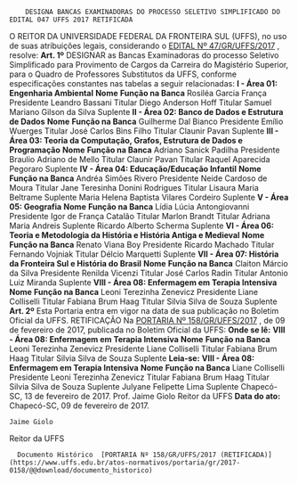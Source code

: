         DESIGNA BANCAS EXAMINADORAS DO PROCESSO SELETIVO SIMPLIFICADO DO EDITAL 047 UFFS 2017 RETIFICADA  

 O REITOR DA UNIVERSIDADE FEDERAL DA FRONTEIRA SUL (UFFS), no uso de suas atribuições legais, considerando o [EDITAL Nº 47/GR/UFFS/2017](https://www.uffs.edu.br/atos-normativos/edital/gr/2017-0047)  , resolve:   **Art. 1º** DESIGNAR as Bancas Examinadoras do processo Seletivo Simplificado para Provimento de Cargos da Carreira do Magistério Superior, para o Quadro de Professores Substitutos da UFFS, conforme especificações constantes nas tabelas a seguir relacionadas: **I - Área 01: Engenharia Ambiental**      **Nome**    **Função na Banca**      Rosiléa Garcia França   Presidente     Leandro Bassani   Titular     Diego Anderson Hoff   Titular     Samuel Mariano Gilson da Silva   Suplente     **II - Área 02: Banco de Dados e Estrutura de Dados**      **Nome**    **Função na Banca**      Guilherme Dal Bianco   Presidente     Emílio Wuerges   Titular     José Carlos Bins Filho   Titular     Claunir Pavan   Suplente     **III - Área 03: Teoria da Computação, Grafos, Estrutura de Dados e Programação**      **Nome**    **Função na Banca**      Adriano Sanick Padilha   Presidente     Braulio Adriano de Mello   Titular     Claunir Pavan   Titular     Raquel Aparecida Pegoraro   Suplente     **IV - Área 04: Educação/Educação Infantil**      **Nome**    **Função na Banca**      Andréa Simões Rivero   Presidente     Neide Cardoso de Moura   Titular     Jane Teresinha Donini Rodrigues   Titular     Lisaura Maria Beltrame   Suplente     Maria Helena Baptista Vilares Cordeiro   Suplente     **V - Área 05: Geografia**      **Nome**    **Função na Banca**      Lídia Lúcia Antongiovanni   Presidente     Igor de França Catalão   Titular     Marlon Brandt   Titular     Adriana Maria Andreis   Suplente     Ricardo Alberto Scherma   Suplente     **VI - Área 06: Teoria e Metodologia da História e História Antiga e Medieval**      **Nome**    **Função na Banca**      Renato Viana Boy   Presidente     Ricardo Machado   Titular     Fernando Vojniak   Titular     Délcio Marquetti   Suplente     **VII - Área 07: História da Fronteira Sul e História do Brasil**      **Nome**    **Função na Banca**      Claiton Márcio da Silva   Presidente     Renilda Vicenzi   Titular     José Carlos Radin   Titular     Antonio Luiz Miranda   Suplente     **VIII - Área 08: Enfermagem em Terapia Intensiva**      **Nome**    **Função na Banca**      Leoni Terezinha Zenevicz   Presidente     Liane Colliselli   Titular     Fabiana Brum Haag   Titular     Silvia Silva de Souza   Suplente       **Art. 2º** Esta Portaria entra em vigor na data de sua publicação no Boletim Oficial da UFFS.   RETIFICAÇÃO  Na [PORTARIA Nº 158/GR/UFFS/2017](https://www.uffs.edu.br/atos-normativos/portaria/gr/2017-0158)  , de 09 de fevereiro de 2017, publicada no Boletim Oficial da UFFS:   **Onde se lê:**  **VIII - Área 08: Enfermagem em Terapia Intensiva**      **Nome**    **Função na Banca**      Leoni Terezinha Zenevicz   Presidente     Liane Colliselli   Titular     Fabiana Brum Haag   Titular     Silvia Silva de Souza   Suplente       **Leia-se:**  **VIII - Área 08: Enfermagem em Terapia Intensiva**      **Nome**    **Função na Banca**      Liane Colliselli   Presidente     Leoni Terezinha Zenevicz   Titular     Fabiana Brum Haag   Titular     Silvia Silva de Souza   Suplente     Julyane Felipette Lima   Suplente      Chapecó-SC, 13 de fevereiro de 2017.   Prof. Jaime Giolo Reitor da UFFS    **Data do ato:** Chapecó-SC, 09 de fevereiro de 2017.   
 

    Jaime Giolo   
 Reitor da UFFS 

      Documento Histórico  [PORTARIA Nº 158/GR/UFFS/2017 (RETIFICADA)](https://www.uffs.edu.br/atos-normativos/portaria/gr/2017-0158/@@download/documento_historico)     
      